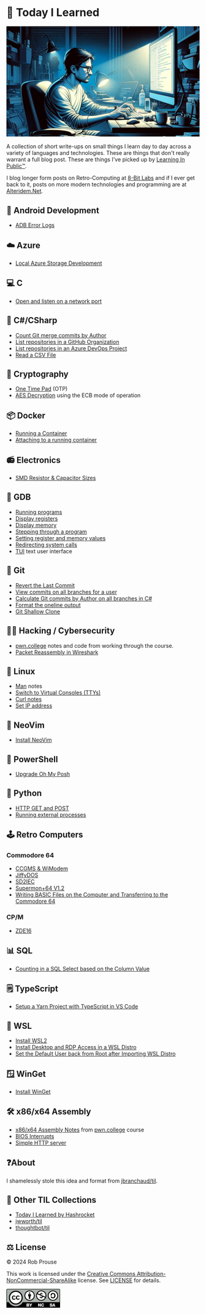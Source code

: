 # 🤖 Today I Learned

![Today I Learned](./img/til-banner.png)

A collection of short write-ups on small things I learn day to day across a variety of languages and technologies. These are things that don't really warrant a full blog post. These are things I've picked up by [Learning In Public™](https://dev.to/jbranchaud/how-i-built-a-learning-machine-45k9).

I blog longer form posts on Retro-Computing at [8-Bit Labs](https://8bitlabs.ca/) and if I ever get back to it, posts on more modern technologies and programming are at [Alteridem.Net](https://alteridem.net/).

## 📱 Android Development

- [ADB Error Logs](./android/adb_error_logs.md)

## ☁️ Azure

- [Local Azure Storage Development](./azure/azurite.md)

## 💻 C

- [Open and listen on a network port](./pwn.college/network_intercepts/Readme.md#listen-to-a-port)

## 🔫 C#/CSharp

- [Count Git merge commits by Author](./csharp/git-commits.md)
- [List repositories in a GitHub Organization](./csharp/github-repos.md)
- [List repositories in an Azure DevOps Project](./csharp/ado-repos.md)
- [Read a CSV File](./csharp/read-csv.md)

## 📡 Cryptography

- [One Time Pad](./pwn.college/crypto/otp.md) (OTP)
- [AES Decryption](./pwn.college/crypto/aes.md) using the ECB mode of operation

## 📦 Docker

- [Running a Container](./docker/running-container.md)
- [Attaching to a running container](./docker/attach-container.md)

## 📻 Electronics

- [SMD Resistor & Capacitor Sizes](./electronics/smd-resistors.md)

## 🐞 GDB

- [Running programs](./gdb/gdb_notes.md#running-a-program)
- [Display registers](./gdb/gdb_notes.md#display-registers)
- [Display memory](./gdb/gdb_notes.md#display-memory)
- [Stepping through a program](./gdb/gdb_notes.md#stepping-through-a-program)
- [Setting register and memory values](./gdb/gdb_notes.md#setting-register-and-memory-values)
- [Redirecting system calls](./gdb/gdb_notes.md#redirecting-system-calls)
- [TUI](./gdb/gdb_tui.md) text user interface

## 🌿 Git

- [Revert the Last Commit](./git/revert-last-commit.md)
- [View commits on all branches for a user](./git/view-user-commits.md)
- [Calculate Git commits by Author on all branches in C#](./csharp/git-commits.md)
- [Format the oneline output](./git/format-output.md)
- [Git Shallow Clone](./git/shallow-clone.md)

## 👨‍💻 Hacking / Cybersecurity

- [pwn.college](./pwn.college/Readme.md) notes and code from working through the course.
- [Packet Reassembly in Wireshark](./hacking/wireshark_stream.md)

## 🐧 Linux

- [Man](./linux/man.md) notes
- [Switch to Virtual Consoles (TTYs)](./linux/switch-tty.md)
- [Curl notes](./pwn.college/talking_web/Readme.md#curl)
- [Set IP address](./linux/ifconfig.md#set-the-ip-address-of-an-interface)

## 📄 NeoVim

- [Install NeoVim](./neovim/install-neovim.md)

## 🐚 PowerShell

- [Upgrade Oh My Posh](./powershell/upgrade-oh-my-posh.md)

## 🐍 Python

- [HTTP GET and POST](./pwn.college/talking_web/Readme.md#python)
- [Running external processes](./pwn.college/progarm_misuse/Readme.md#python)

## 🕹️ Retro Computers

### Commodore 64

- [CCGMS & WiModem](./retro/c64/ccgms.md)
- [JiffyDOS](./retro/c64/jiffy-dos.md)
- [SD2IEC](./retro/c64/SD2IEC.md)
- [Supermon+64 V1.2](./retro/c64/supermod.md)
- [Writing BASIC Files on the Computer and Transferring to the Commodore 64](./retro/c64/tokenize-basic.md)

### CP/M

- [ZDE16](./retro/cpm/zde16.md)

## 📊 SQL

- [Counting in a SQL Select based on the Column Value](./sql/where-in-select.md)

## 🗒️ TypeScript

- [Setup a Yarn Project with TypeScript in VS Code](./typescript/setup-yarn-with-ts.md)

## 🐧 WSL

- [Install WSL2](./wsl/install-wsl.md)
- [Install Desktop and RDP Access in a WSL Distro](./wsl/install-rdp.md)
- [Set the Default User back from Root after Importing WSL Distro](./wsl/set-default-user.md)

## 🪟 WinGet

- [Install WinGet](./winget/install-winget.md)

## 🛠️ x86/x64 Assembly

- [x86/x64 Assembly Notes](./pwn.college/assembly/Readme.md) from [pwn.college](./pwn.college/Readme.md) course
- [BIOS Interrupts](./x86asm/bios_int.md)
- [Simple HTTP server](./pwn.college/webserver/server.asm)

## ❓About

I shamelessly stole this idea and format from
[jbranchaud/til](https://github.com/jbranchaud/til).

## 🔗 Other TIL Collections

- [Today I Learned by Hashrocket](https://til.hashrocket.com)
- [jwworth/til](https://github.com/jwworth/til)
- [thoughtbot/til](https://github.com/thoughtbot/til)

## ⚖️ License

&copy; 2024 Rob Prouse

This work is licensed under the [Creative Commons Attribution-NonCommercial-ShareAlike](https://creativecommons.org/licenses/by-nc-sa/4.0/) license. See [LICENSE](.\LICENSE) for details.

![CC BY-NC-SA](./img/by-nc-sa.png)

